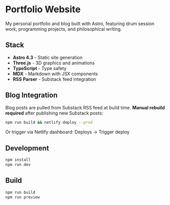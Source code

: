 # Portfolio Website

My personal portfolio and blog built with Astro, featuring drum session work, programming projects, and philosophical writing.

## Stack

- **Astro 4.3** - Static site generation
- **Three.js** - 3D graphics and animations
- **TypeScript** - Type safety
- **MDX** - Markdown with JSX components
- **RSS Parser** - Substack feed integration

## Blog Integration

Blog posts are pulled from Substack RSS feed at build time. **Manual rebuild required** after publishing new Substack posts:

```bash
npm run build && netlify deploy --prod
```

Or trigger via Netlify dashboard: Deploys → Trigger deploy

## Development

```bash
npm install
npm run dev
```

## Build

```bash
npm run build
npm run preview
```

